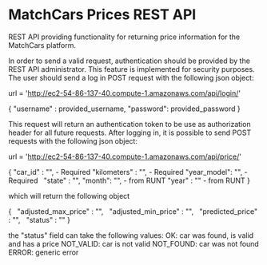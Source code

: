 # MatchCars Prices REST API

REST API providing functionality for returning price information for the
MatchCars platform.

In order to send a valid request, authentication should be provided by the REST API
administrator. This feature is implemented for security purposes. The user
should send a log in POST request with the following json object:

url = 'http://ec2-54-86-137-40.compute-1.amazonaws.com/api/login/'

{
    "username" : provided_username,
    "password": provided_password
}

This request will return an authentication token to be use as authorization header
for all future requests. After logging in, it is possible to send POST requests
with the following json object:

url = 'http://ec2-54-86-137-40.compute-1.amazonaws.com/api/price/'

{
    "car_id" : "", - Required
    "kilometers" : "", - Required
    "year_model": "",  - Required
    "state" : "",
    "month": "",  - from RUNT
    "year" : ""  - from RUNT
}

which will return the following object

{
  "adjusted_max_price" : "",
  "adjusted_min_price" : "",
  "predicted_price" : "",
  "status" : ""
}

the "status" field can take the following values:
OK: car was found, is valid and has a price
NOT_VALID: car is not valid
NOT_FOUND: car was not found
ERROR: generic error
